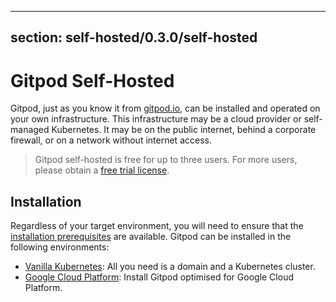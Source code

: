 <script context="module">
  export const prerender = true;
</script>

---

## section: self-hosted/0.3.0/self-hosted

# Gitpod Self-Hosted

Gitpod, just as you know it from [gitpod.io](https://gitpod.io), can be installed and operated on your own infrastructure.
This infrastructure may be a cloud provider or self-managed Kubernetes. It may be on the public internet, behind a corporate firewall, or on a network without internet access.

> Gitpod self-hosted is free for up to three users.
> For more users, please obtain a [free trial license](https://gitpod.io/selfhosted-trial).

## Installation

Regardless of your target environment, you will need to ensure that the [installation prerequisites](./install/prepare-installation) are available.
Gitpod can be installed in the following environments:

- [Vanilla Kubernetes](./install/install-on-kubernetes): All you need is a domain and a Kubernetes cluster.
- [Google Cloud Platform](./install/install-on-gcp-script): Install Gitpod optimised for Google Cloud Platform.
